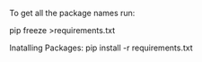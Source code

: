 

To get all the package names run:

pip freeze >requirements.txt

Inatalling Packages: 
pip install -r requirements.txt












